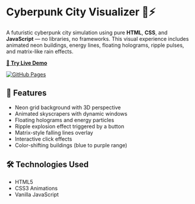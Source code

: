 # Cyberpunk City Visualizer 🌆⚡

A futuristic cyberpunk city simulation using pure **HTML**, **CSS**, and **JavaScript** — no libraries, no frameworks. This visual experience includes animated neon buildings, energy lines, floating holograms, ripple pulses, and matrix-like rain effects.

**[🚀 Try Live Demo](https://AidaHashemi.github.io/cyberpunk_city_animation/)**

[![GitHub Pages](https://img.shields.io/badge/GitHub%20Pages-Live%20Demo-blue?style=for-the-badge&logo=github)](https://AidaHashemi.github.io/cyberpunk_city_animation/)

## 🚀 Features

- Neon grid background with 3D perspective
- Animated skyscrapers with dynamic windows
- Floating holograms and energy particles
- Ripple explosion effect triggered by a button
- Matrix-style falling lines overlay
- Interactive click effects
- Color-shifting buildings (blue to purple range)

## 🛠️ Technologies Used
- HTML5
- CSS3 Animations
- Vanilla JavaScript





